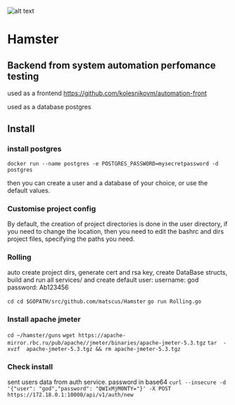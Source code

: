 ![alt text](https://github.com/matscus/Hamster/tree/master/image/logo.png?raw=true)

# Hamster
## Backend from system automation perfomance testing


used as a  frontend  https://github.com/kolesnikovm/automation-front

used as a database postgres

## Install 

### install postgres

`docker run --name postgres -e POSTGRES_PASSWORD=mysecretpassword -d postgres`

then you can create a user and a database of your choice, or use the default values.

### Customise project config
By default, the creation of project directories is done in the user directory, if you need to change the location,
then you need to edit the bashrc and dirs project files, specifying the paths you need.

### Rolling
auto create project dirs, generate cert and rsa key, create DataBase structs, build and run all services/
and create default user:
username: god
password: Ab123456

`cd cd $GOPATH/src/github.com/matscus/Hamster`
`go run Rolling.go`

### Install apache jmeter

`cd ~/hamster/guns`
`wget https://apache-mirror.rbc.ru/pub/apache//jmeter/binaries/apache-jmeter-5.3.tgz`
`tar  -xvzf  apache-jmeter-5.3.tgz && rm apache-jmeter-5.3.tgz`

### Check install
sent users data from auth service. password in base64
`curl --insecure -d '{"user": "god","password": "QWIxMjM0NTY="}' -X POST https://172.18.0.1:10000/api/v1/auth/new `
